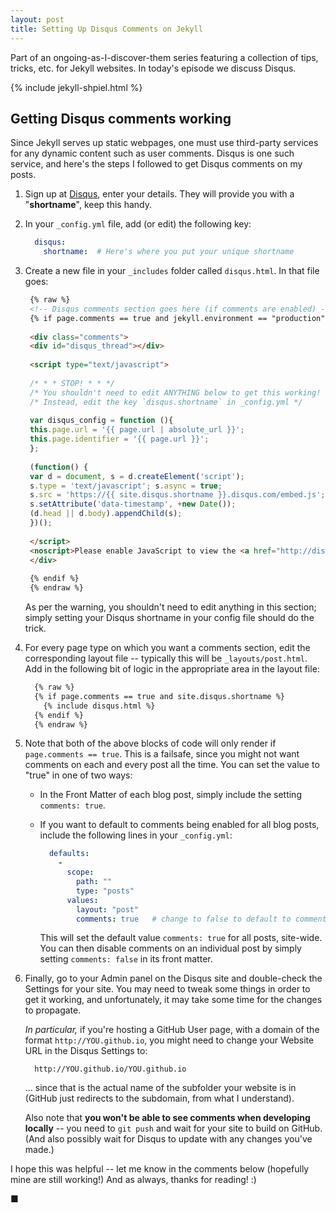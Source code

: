 ```yaml
---
layout: post
title: Setting Up Disqus Comments on Jekyll
---
```

Part of an ongoing-as-I-discover-them series featuring a collection of tips, tricks, etc. for Jekyll websites.
In today's episode we discuss Disqus.
<!--more-->

{% include jekyll-shpiel.html %}

## Getting Disqus comments working
Since Jekyll serves up static webpages, one must use third-party services for any dynamic content such as user comments. Disqus is one such service,
and here's the steps I followed to get Disqus comments on my posts.

1. Sign up at [Disqus](https://disqus.com/), enter your details. They will provide you with a "**shortname**", keep this handy.

2. In your `_config.yml` file, add (or edit) the following key:
   ~~~~~ yaml
     disqus:
       shortname:  # Here's where you put your unique shortname
   ~~~~~ 

3. Create a new file in your `_includes` folder called `disqus.html`. In that file goes:
   ~~~~~ html
    {% raw %}
    <!-- Disqus comments section goes here (if comments are enabled) -->
    {% if page.comments == true and jekyll.environment == "production" %}
     
    <div class="comments">
    <div id="disqus_thread"></div>
     
    <script type="text/javascript">
     
    /* * * STOP! * * */
    /* You shouldn't need to edit ANYTHING below to get this working! */
    /* Instead, edit the key `disqus.shortname` in _config.yml */
     
    var disqus_config = function (){
    this.page.url = '{{ page.url | absolute_url }}';
    this.page.identifier = '{{ page.url }}';
    };
     
    (function() {
    var d = document, s = d.createElement('script');
    s.type = 'text/javascript'; s.async = true;
    s.src = 'https://{{ site.disqus.shortname }}.disqus.com/embed.js';
    s.setAttribute('data-timestamp', +new Date());
    (d.head || d.body).appendChild(s);
    })();
    
    </script>
    <noscript>Please enable JavaScript to view the <a href="http://disqus.com/?ref_noscript">comments powered by Disqus.</a></noscript>
    </div>
     
    {% endif %}
    {% endraw %}
   ~~~~~ 
   As per the warning, you shouldn't need to edit anything in this section; simply setting your Disqus shortname in your config file should do the trick.

4. For every page type on which you want a comments section, edit the corresponding layout file -- typically this will be `_layouts/post.html`.  
   Add in the following bit of logic in the appropriate area in the layout file:
   ~~~~~ html
     {% raw %}
     {% if page.comments == true and site.disqus.shortname %}
       {% include disqus.html %}
     {% endif %}
     {% endraw %}
   ~~~~~ 
   
5. Note that both of the above blocks of code will only render if `page.comments == true`. This is a failsafe, since you might not want comments on
   each and every post all the time. You can set the value to "true" in one of two ways:
   
   - In the Front Matter of each blog post, simply include the setting `comments: true`.
   
   - If you want to default to comments being enabled for all blog posts, include the following lines in your `_config.yml`:
     ~~~~~ yaml
       defaults:
         -
           scope:
             path: ""
             type: "posts"
           values:
             layout: "post"
             comments: true   # change to false to default to comments off site-wide
     ~~~~~ 
     This will set the default value `comments: true` for all posts, site-wide. You can then disable comments on an individual post by
     simply setting `comments: false` in its front matter.
     
     
6. Finally, go to your Admin panel on the Disqus site and double-check the Settings for your site. You may need to tweak some things in order
   to get it working, and unfortunately, it may take some time for the changes to propagate.
   
   *In particular,* if you're hosting a GitHub User page, with a domain of the format `http://YOU.github.io`, 
   you might need to change your Website URL in the Disqus Settings to:
   ~~~~~~
     http://YOU.github.io/YOU.github.io
   ~~~~~~
   ... since that is the actual name of the subfolder your website is in (GitHub just redirects to the subdomain, from what I understand).
   
   Also note that **you won't be able to see comments when developing locally** -- you need to `git push` and wait for your site to build on GitHub.
   (And also possibly wait for Disqus to update with any changes you've made.)
   


I hope this was helpful -- let me know in the comments below (hopefully mine are still working!)
And as always, thanks for reading! :)

■